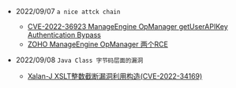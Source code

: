 - 2022/09/07 `a nice attck chain`
  - [CVE-2022-36923 ManageEngine OpManager getUserAPIKey Authentication Bypass](https://y4er.com/posts/cve-2022-36923-manageengine-opmanager-getuserapikey-authentication-bypass/)
  - [ZOHO ManageEngine OpManager 两个RCE](https://da22le.github.io/zoho-manageengine-opmanager-%E4%B8%A4%E4%B8%AArce/)

- 2022/09/08 `Java Class 字节码层面的漏洞`
  - [Xalan-J XSLT整数截断漏洞利用构造(CVE-2022-34169)](http://noahblog.360.cn/xalan-j-integer-truncation-reproduce-cve-2022-34169/)